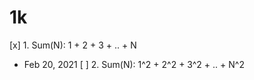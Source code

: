 # 1k

[x] 1. Sum(N): 1 + 2 + 3 + .. + N
  * Feb 20, 2021
[ ] 2. Sum(N): 1^2 + 2^2 + 3^2 + .. + N^2

